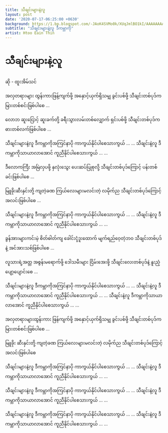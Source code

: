 ```yaml
---
title: သီချင်းများနဲ့လူ 
layout: post
date: '2020-07-17-06:25:00 +0630'
background: https://1.bp.blogspot.com/-JAoK4SVMo0k/XUqJmlBO1kI/AAAAAAAARVM/Calo5-F7_u88yJW4yuPgSp9i7yZinX6dACLcBGAs/s1600/68452105_956283851379966_2985713199476637696_n.jpg
subtitle: "သီချင်းများနဲ့လူ ဒီကမ္ဘာကို"
artist: Htoo Eain Thin
---
```



# သီချင်းများနဲ့လူ 

ဆို - ထူးအိမ်သင်

အလှတရားများ ထွန်းကားဖြန့်ကျက်ဖို့
အနှောင့်ယှက်ရှိသမျှ ခွင်းပစ်ဖို့
သီချင်းတစ်ပုဒ်က မြားတစ်စင်းဖြစ်ပါစေ ...

လောဘ ဆူးငြောင့် ဆူးခက်တို့
ခရီးသွားလမ်းတစ်လျှောက် ရှင်းပစ်ဖို့
သီချင်းတစ်ပုဒ်က ဓားတစ်လက်ဖြစ်ပါစေ ...

သီချင်းများနဲ့လူ ဒီကမ္ဘာကိုအကြင်နာပို
ကာကွယ်နိုင်ပါစေသားကွယ် ... ...
သီချင်းနဲ့လူ ဒီကမ္ဘာကိုသာယာလာအောင်
ကူညီနိုင်ပါစေသားကွယ် ... ...

ဒီလောကကြီး အမြဲလှပဖို့
နှလုံးသွေး ပေးဆပ်ပြုစုလို့
သီချင်းတစ်ပုဒ်ကြောင့်
ပန်းတစ်ခင်းဖြစ်ပါစေ ...

မြူခိုးဆီးနှင်းတို့ ကျတဲ့ခဏ
ကြယ်လေးများမလင်းတဲ့ လမိုက်ည
သီချင်းတစ်ပုဒ်ကြောင့် အလင်းဖြစ်ပါစေ ...

သီချင်းများနဲ့လူ ဒီကမ္ဘာကိုအကြင်နာပို
ကာကွယ်နိုင်ပါစေသားကွယ် ... ...
သီချင်းနဲ့လူ ဒီကမ္ဘာကိုသာယာလာအောင်
ကူညီနိုင်ပါစေသားကွယ် ... ...

ခွန်အားများကင်းမဲ့ စိတ်ဓါတ်ကျ
ခေါင်းငုံ့ဒူးထောက် မျက်ရည်ဝေ့တဲ့ဘဝ
သီချင်းတစ်ပုဒ်နဲ့ အင်အားသစ်ဖြစ်ပါစေ ...

လူသားရဲ့အတ္တ အစွန်းမရောက်ဖို့
ဒေါသမီးများ ငြိမ်းအေးဖို့
သီချင်းလေးတစ်ပုဒ်နဲ့
နူးညံ့ပျော့ပျောင်းစေ ...

သီချင်းများနဲ့လူ ဒီကမ္ဘာကိုအကြင်နာပို
ကာကွယ်နိုင်ပါစေသားကွယ် ... ...
သီချင်းနဲ့လူ ဒီကမ္ဘာကိုသာယာလာအောင်
ကူညီနိုင်ပါစေသားကွယ် ... ...
သီချင်းနဲ့လူ ဒီကမ္ဘာကိုသာယာလာအောင်
ကူညီနိုင်ပါစေသားကွယ် ... ...


အလှတရားများထွန်းကား ဖြန်ကျက်ဖို့
အနှောင့်ယှက်ရှိသမျှ ခွင်းပစ်ဖို့
သီချင်းတစ်ပုဒ်က မြားတစ်စင်းဖြစ်ပါစေ ...

မြူခိုး ဆီးနှင်းတို့ ကျတဲ့ခဏ
ကြယ်လေးများမလင်းတဲ့ လမိုက်ည
သီချင်းတစ်ပုဒ်ကြောင့် အလင်းဖြစ်ပါစေ

သီချင်းများနဲ့လူ ဒီကမ္ဘာကိုအကြင်နာပို
ကာကွယ်နိုင်ပါစေသားကွယ် ... ...
သီချင်းနဲ့လူ ဒီကမ္ဘာကိုသာယာလာအောင်
ကူညီနိုင်ပါစေသားကွယ် ... ...

သီချင်းများနဲ့လူ ဒီကမ္ဘာကိုအကြင်နာပို
ကာကွယ်နိုင်ပါစေသားကွယ် ... ...
သီချင်းနဲ့လူ ဒီကမ္ဘာကိုသာယာလာအောင်
ကူညီနိုင်ပါစေသားကွယ် ... ...

သီချင်းများနဲ့လူ ဒီကမ္ဘာကိုအကြင်နာပို
ကာကွယ်နိုင်ပါစေသားကွယ် ... ...
သီချင်းနဲ့လူ ဒီကမ္ဘာကိုသာယာလာအောင်
ကူညီနိုင်ပါစေသားကွယ် ... ...

